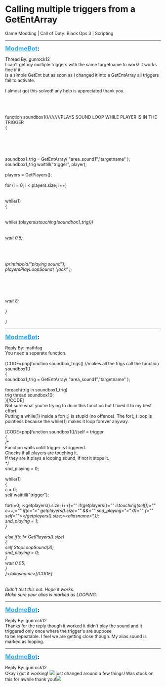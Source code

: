 # Calling multiple triggers from a GetEntArray
Game Modding | Call of Duty: Black Ops 3 | Scripting

---
<strong style="font-size: 1.4em;"><span style="text-decoration: underline;text-decoration-color: #34a7f9;"><span style="color:#34a7f9;">ModmeBot</span></span>:</strong>

<p>Thread By: gunrock12<br />I can&#39;t get my multiple triggers with the same targetname to work! it works fine if it<br />is a simple GetEnt but as soon as i changed it into a GetEntArray all triggers fail to activate.<br /> <br />I almost got this solved! any help is appreciated thank you.<br /> <br /> <br /> <br /> <br />function soundbox1()////////PLAYS SOUND LOOP WHILE PLAYER IS IN THE TRIGGER<br />{<br /> <br /><br /><br /><br /><br />soundbox1_trig = GetEntArray( &quot;area_sound1&quot;,&quot;targetname&quot; );<br />soundbox1_trig waittill(&quot;trigger&quot;, player);<br /><br />players = GetPlayers();<br /><br />for (i = 0; i &lt; players.size; i++)<br />              <br />   <br />    while(1)<br />    {<br />       <br />         <br />        while(!(players<em>istouching(soundbox1_trig)))<br />       <br />           <br />            wait 0.5;<br />       <br />       <br />       <br />           <br />            iprintlnbold(&quot;playing sound&quot;);<br />            players<em>PlayLoopSound( &quot;jack&quot; );<br />           <br />            <br /><br /><br /><br />            wait 8;<br />       <br />    }<br /><br />}</em></em></p>

---
<strong style="font-size: 1.4em;"><span style="text-decoration: underline;text-decoration-color: #34a7f9;"><span style="color:#34a7f9;">ModmeBot</span></span>:</strong>

<p>Reply By: mathfag<br />You need a separate function.<br /> <br />[CODE=php]function soundbox_trigs() //makes all the trigs call the function soundbox1()<br />{<br />soundbox1_trig = GetEntArray( &quot;area_sound1&quot;,&quot;targetname&quot; );<br /><br />foreach(trig in soundbox1_trig)<br />	trig thread soundbox1();<br />}[/CODE]<br />Not sure what you&#39;re trying to do in this function but I fixed it to my best effort.<br />Putting a while(1) inside a for(;;) is stupid (no offence). The for(;;) loop is pointless because the while(1) makes it loop forever anyway.<br /> <br />[CODE=php]function soundbox1()//self = trigger<br />{<br />/*<br />Function waits untill trigger is triggered.<br />Checks if all players are touching it.<br />If they are it plays a looping sound, if not it stops it.<br />*/<br />snd_playing = 0;<br /><br />while(1)<br />	{<br />	c = 0;<br />	self waittill(&quot;trigger&quot;);<br /><br />	for(i=0; i&lt;getplayers().size; i++)=&quot;&quot; if(getplayers()<em>=&quot;&quot; istouching(self))=&quot;&quot; c++;=&quot;&quot; if(c=&quot;=&quot; getplayers().size=&quot;&quot; &amp;&amp;=&quot;&quot; snd_playing=&quot;=&quot; 0)=&quot;&quot; {=&quot;&quot; self=&quot;&quot;&gt;&lt;/getplayers().size;&gt;&lt;aliasname&gt;&quot;,1);<br />		snd_playing = 1;<br />		}<br /><br />	else if(c != GetPlayers().size)<br />		{<br />		self StopLoopSound(3);<br />		snd_playing = 0;	<br />		}<br />	wait 0.05;<br />	}<br />}&lt;/aliasname&gt;[/CODE]<br /> <br /> <br />Didn&#39;t test this out. Hope it works.<br />Make sure your alias is marked as LOOPING.</em></p>

---
<strong style="font-size: 1.4em;"><span style="text-decoration: underline;text-decoration-color: #34a7f9;"><span style="color:#34a7f9;">ModmeBot</span></span>:</strong>

<p>Reply By: gunrock12<br />Thanks for the reply though it worked it didn&#39;t play the sound and it triggered only once where the trigger&#39;s are suppose <br />to be repeatable. I feel we are getting close though. My alias sound is marked as looping.</p>

---
<strong style="font-size: 1.4em;"><span style="text-decoration: underline;text-decoration-color: #34a7f9;"><span style="color:#34a7f9;">ModmeBot</span></span>:</strong>

<p>Reply By: gunrock12<br />Okay i got it working! <img style="max-width: 500px;" src="/modme/emoticons/smile.png"> just changed around a few things! Was stuck on this for awhile thank you!<img style="max-width: 500px;" src="/modme/emoticons/happy.png"></p>
